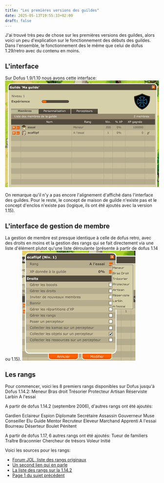 ```yaml
---
title: "Les premières versions des guildes"
date: 2025-05-13T19:55:33+02:00
draft: false
---
```


J'ai trouvé très peu de chose sur les premières versions des guildes, alors voici un peu d'explication sur le fonctionnement des débuts des guildes.
Dans l'ensemble, le fonctionnement des le même que celui de dofus 1.29/retro avec du contenu en moins.


## L'interface

Sur Dofus 1.9/1.10 nous avons cette interface:
![alt text](images/image1.png)

On remarque qu'il n'y a pas encore l'alignement d'affiché dans l'interface des guildes. Pour le reste, le concept de maison de guilde n'existe pas et le concept d'enclos n'existe pas (logique, ils ont été ajoutés avec la version 1.15).

## L'interface de gestion de membre

La gestion de membre est presque identique à celle de dofus retro, avec des droits en moins et la gestion des rangs qui se fait directement via une liste d'élément plutot qu'une liste déroulante (présente à partir de dofus 1.14 ou 1.15).
![alt text](images/image2.png)

## Les rangs

Pour commencer, voici les 8 premiers rangs disponibles sur Dofus jusqu'à Dofus 1.14.2:
Meneur
Bras droit
Trésorier
Protecteur
Artisan
Réserviste
Larbin
A l'essai

A partir de dofus 1.14.2 (septembre 2006), d'autres rangs ont été ajoutés:

Gardien
Eclaireur
Espion
Diplomate
Secrétaire
Assassin
Gouverneur
Muse
Conseiller
Elu
Guide
Mentor
Recruteur
Eleveur
Marchand
Apprenti
A l'essai
Bourreau
Déserteur
Boulet
Pénitent

A partir de dofus 1.17, 6 autres rangs ont été ajoutés:
Tueur de familiers
Traître
Braconnier
Chercheur de trésors
Voleur
Initié

Voici les sources pour les rangs:
- [Forum JOL, liste des rangs originaux](https://web.archive.org/web/20250513181613/https://forums.jeuxonline.info/sujet/474583/rangs-de-la-guilde)
- [Un second lien qui en parle](https://web.archive.org/web/20250513181635/https://forums.jeuxonline.info/sujet/613569/comment-gerer-sa-guilde#post10803768)
- [La liste des rangs sur la 1.14.2](https://web.archive.org/web/20250513183001/https://forums.jeuxonline.info/sujet/709478-2/nouveaux-rangs-guildouniens)
- [Page 1 du sujet précédent](https://web.archive.org/web/20250513183435/https://forums.jeuxonline.info/sujet/709478/nouveaux-rangs-guildouniens)